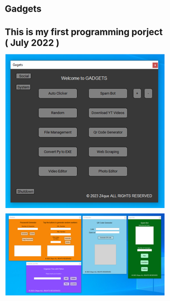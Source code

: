 # Gadgets

# This is my first programming porject ( July 2022 )

<p align = "center">
  <img width="500" alt="webui" src="https://github.com/Zaque-69/Gadgets/blob/main/assets/gadgets.png">
</p>

<p align = "center">
  <img width="500" alt="webui" src="https://github.com/Zaque-69/Gadgets/blob/main/assets/apps.png">
</p>
